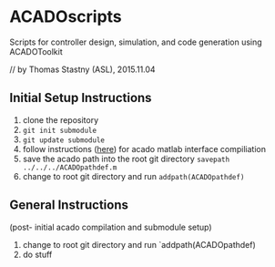 # ACADOscripts
Scripts for controller design, simulation, and code generation using ACADOToolkit

// by Thomas Stastny (ASL), 2015.11.04


## Initial Setup Instructions

1. clone the repository
2. ```git init submodule```
3. ```git update submodule```
4. follow instructions ([here](http://acado.github.io/matlab_overview.html)) for acado matlab interface compiliation
5. save the acado path into the root git directory `savepath ../../../ACADOpathdef.m`
6. change to root git directory and run `addpath(ACADOpathdef)`

## General Instructions
(post- initial acado compilation and submodule setup)

1. change to root git directory and run `addpath(ACADOpathdef)
2. do stuff
